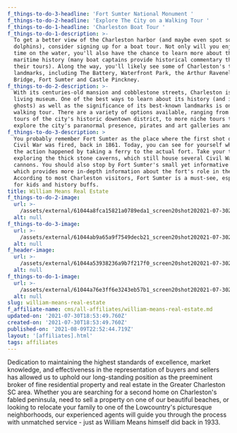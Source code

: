 ```yaml
---
f_things-to-do-3-headline: 'Fort Sumter National Monument '
f_things-to-do-2-headline: 'Explore The City on a Walking Tour '
f_things-to-do-1-headline: 'Charleston Boat Tour '
f_things-to-do-1-description: >-
  To get a better view of the Charleston harbor (and maybe even spot some
  dolphins), consider signing up for a boat tour. Not only will you enjoy some
  time on the water, you'll also have the chance to learn more about the city's
  maritime history (many boat captains provide historical commentary throughout
  their tours). Along the way, you'll likely see some of Charleston's top
  landmarks, including The Battery, Waterfront Park, the Arthur Ravenel Jr.
  Bridge, Fort Sumter and Castle Pinckney.
f_things-to-do-2-description: >-
  With its centuries-old mansion and cobblestone streets, Charleston is like a
  living museum. One of the best ways to learn about its history (and its
  ghosts) as well as the significance of its best-known landmarks is on a
  walking tour. There are a variety of options available, ranging from broad
  tours of the city's historic downtown district, to more niche tours that
  explore the city's paranormal presence, pirates and art galleries and studios.
f_things-to-do-3-description: >
  You probably remember Fort Sumter as the place where the first shot of the
  Civil War was fired, back in 1861. Today, you can see for yourself where all
  the action happened by taking a ferry to the actual fort. Take your time
  exploring the thick stone caverns, which still house several Civil War-era
  cannons. You should also stop by Fort Sumter's small yet informative museum,
  which provides more in-depth information about the fort's role in the war.
  According to most Charleston visitors, Fort Sumter is a must-see, especially
  for kids and history buffs.
title: William Means Real Estate
f_things-to-do-2-image:
  url: >-
    /assets/external/61044a8fca15821a0789eda1_screen20shot202021-07-3020at201.53.01%20PM.png
  alt: null
f_things-to-do-3-image:
  url: >-
    /assets/external/61044ab9a65a9f7549decb21_screen20shot202021-07-3020at201.53.42%20PM.png
  alt: null
f_header-image:
  url: >-
    /assets/external/61044a53938236a9b7f217f0_screen20shot202021-07-3020at201.51.59%20PM.png
  alt: null
f_things-to-do-1-image:
  url: >-
    /assets/external/61044a76e3ff6e3243eb57b1_screen20shot202021-07-3020at201.52.36%20PM.png
  alt: null
slug: william-means-real-estate
f_affiliate-name: cms/all-affiliates/william-means-real-estate.md
updated-on: '2021-07-30T18:53:49.760Z'
created-on: '2021-07-30T18:53:49.760Z'
published-on: '2021-08-09T22:52:44.719Z'
layout: '[affiliates].html'
tags: affiliates
---
```


Dedication to maintaining the highest standards of excellence, market knowledge, and effectiveness in the representation of buyers and sellers has allowed us to uphold our long-standing position as the preeminent broker of fine residential property and real estate in the Greater Charleston SC area. Whether you are searching for a second home on Charleston's fabled peninsula, need to sell a property on one of our beautiful beaches, or looking to relocate your family to one of the Lowcountry's picturesque neighborhoods, our experienced agents will guide you through the process with unmatched service - just as William Means himself did back in 1933.
